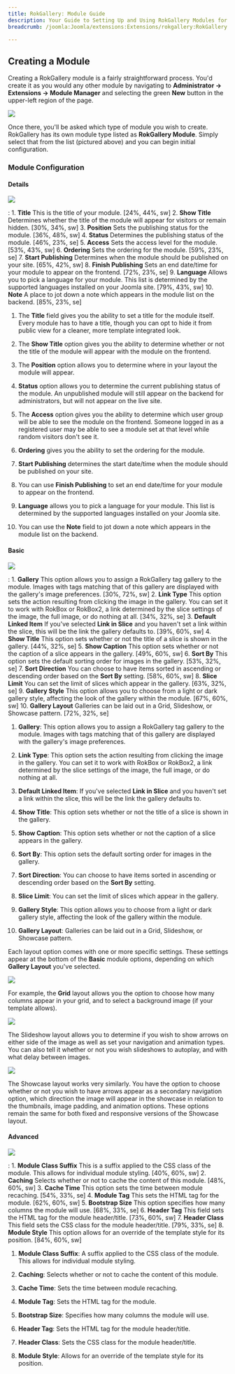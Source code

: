 ```yaml
---
title: RokGallery: Module Guide
description: Your Guide to Setting Up and Using RokGallery Modules for Joomla
breadcrumb: /joomla:Joomla/extensions:Extensions/rokgallery:RokGallery

---
```


Creating a Module
-----
Creating a RokGallery module is a fairly straightforward process. You'd create it as you would any other module by navigating to **Administrator -> Extensions -> Module Manager** and selecting the green **New** button in the upper-left region of the page.

![][rokgallery_module_1]

Once there, you'll be asked which type of module you wish to create. RokGallery has its own module type listed as **RokGallery Module**.  Simply select that from the list (pictured above) and you can begin initial configuration.

### Module Configuration

#### Details
![][details]

:   1. **Title** This is the title of your module. [24%, 44%, sw]
    2. **Show Title** Determines whether the title of the module will appear for visitors or remain hidden. [30%, 34%, sw]
    3. **Position** Sets the publishing status for the module. [36%, 48%, sw]
    4. **Status** Determines the publishing status of the module. [46%, 23%, se]
    5. **Access** Sets the access level for the module. [53%, 43%, sw]
    6. **Ordering** Sets the ordering for the module. [59%, 23%, se]
    7. **Start Publishing** Determines when the module should be published on your site. [65%, 42%, sw]
    8. **Finish Publishing** Sets an end date/time for your module to appear on the frontend. [72%, 23%, se]
    9. **Language** Allows you to pick a language for your module. This list is determined by the supported languages installed on your Joomla site. [79%, 43%, sw]
    10. **Note** A place to jot down a note which appears in the module list on the backend. [85%, 23%, se]

1. The **Title** field gives you the ability to set a title for the module itself. Every module has to have a title, though you can opt to hide it from public view for a cleaner, more template integrated look.

2. The **Show Title** option gives you the ability to determine whether or not the title of the module will appear with the module on the frontend.

3. The **Position** option allows you to determine where in your layout the module will appear.

4. **Status** option allows you to determine the current publishing status of the module. An unpublished module will still appear on the backend for administrators, but will not appear on the live site.

5. The **Access** option gives you the ability to determine which user group will be able to see the module on the frontend. Someone logged in as a registered user may be able to see a module set at that level while random visitors don't see it.

6. **Ordering** gives you the ability to set the ordering for the module. 

7. **Start Publishing** determines the start date/time when the module should be published on your site. 

8. You can use **Finish Publishing** to set an end date/time for your module to appear on the frontend.

9. **Language** allows you to pick a language for your module. This list is determined by the supported languages installed on your Joomla site. 

10. You can use the **Note** field to jot down a note which appears in the module list on the backend.

#### Basic
![][rokgallery_module_basic_1]

:   1. **Gallery** This option allows you to assign a RokGallery tag gallery to the module. Images with tags matching that of this gallery are displayed with the gallery's image preferences. [30%, 72%, sw]
    2. **Link Type** This option sets the action resulting from clicking the image in the gallery. You can set it to work with RokBox or RokBox2, a link determined by the slice settings of the image, the full image, or do nothing at all. [34%, 32%, se]
    3. **Default Linked Item** If you've selected **Link in Slice** and you haven't set a link within the slice, this will be the link the gallery defaults to. [39%, 60%, sw]
    4. **Show Title** This option sets whether or not the title of a slice is shown in the gallery. [44%, 32%, se]
    5. **Show Caption** This option sets whether or not the caption of a slice appears in the gallery. [49%, 60%, sw]
    6. **Sort By** This option sets the default sorting order for images in the gallery. [53%, 32%, se]
    7. **Sort Direction** You can choose to have items sorted in ascending or descending order based on the **Sort By** setting. [58%, 60%, sw]
    8. **Slice Limit** You can set the limit of slices which appear in the gallery. [63%, 32%, se]
    9. **Gallery Style** This option allows you to choose from a light or dark gallery style, affecting the look of the gallery within the module. [67%, 60%, sw]
    10. **Gallery Layout** Galleries can be laid out in a Grid, Slideshow, or Showcase pattern. [72%, 32%, se]

1. **Gallery**: This option allows you to assign a RokGallery tag gallery to the module. Images with tags matching that of this gallery are displayed with the gallery's image preferences.

2. **Link Type**: This option sets the action resulting from clicking the image in the gallery. You can set it to work with RokBox or RokBox2, a link determined by the slice settings of the image, the full image, or do nothing at all.

3. **Default Linked Item**: If you've selected **Link in Slice** and you haven't set a link within the slice, this will be the link the gallery defaults to.

4. **Show Title**: This option sets whether or not the title of a slice is shown in the gallery.

5. **Show Caption**: This option sets whether or not the caption of a slice appears in the gallery.

6. **Sort By**: This option sets the default sorting order for images in the gallery.

7. **Sort Direction**: You can choose to have items sorted in ascending or descending order based on the **Sort By** setting.

8. **Slice Limit**: You can set the limit of slices which appear in the gallery.

9. **Gallery Style**: This option allows you to choose from a light or dark gallery style, affecting the look of the gallery within the module.

10. **Gallery Layout**: Galleries can be laid out in a Grid, Slideshow, or Showcase pattern.

Each layout option comes with one or more specific settings. These settings appear at the bottom of the **Basic** module options, depending on which **Gallery Layout** you've selected.

![][grid]

For example, the **Grid** layout allows you the option to choose how many columns appear in your grid, and to select a background image (if your template allows). 

![][slideshow]

The Slideshow layout allows you to determine if you wish to show arrows on either side of the image as well as set your navigation and animation types. You can also tell it whether or not you wish slideshows to autoplay, and with what delay between images.

![][showcase]

The Showcase layout works very similarly. You have the option to choose whether or not you wish to have arrows appear as a secondary navigation option, which direction the image will appear in the showcase in relation to the thumbnails, image padding, and animation options. These options remain the same for both fixed and responsive versions of the Showcase layout.

#### Advanced
![][rokgallery_module_advanced]

:   1. **Module Class Suffix** This is a suffix applied to the CSS class of the module. This allows for individual module styling. [40%, 60%, sw]
    2. **Caching** Selects whether or not to cache the content of this module. [48%, 60%, sw]
    3. **Cache Time** This option sets the time between module recaching. [54%, 33%, se]
    4. **Module Tag** This sets the HTML tag for the module. [62%, 60%, sw]
    5. **Bootstrap Size** This option specifies how many columns the module will use. [68%, 33%, se]
    6. **Header Tag** This field sets the HTML tag for the module header/title. [73%, 60%, sw]
    7. **Header Class** This field sets the CSS class for the module header/title. [79%, 33%, se]
    8. **Module Style** This option allows for an override of the template style for its position. [84%, 60%, sw]

1. **Module Class Suffix**: A suffix applied to the CSS class of the module. This allows for individual module styling.

2. **Caching**: Selects whether or not to cache the content of this module.

3. **Cache Time**: Sets the time between module recaching.

4. **Module Tag**: Sets the HTML tag for the module.

5. **Bootstrap Size**: Specifies how many columns the module will use.

6. **Header Tag**: Sets the HTML tag for the module header/title.

7. **Header Class**: Sets the CSS class for the module header/title.

8. **Module Style**: Allows for an override of the template style for its position.

[rokgallery]: assets/rokgallery.jpeg
[rokgallery_component]: assets/rokgallery_component_1.jpeg
[rokgallery_component_configuration_options]: assets/rokgallery_component_configuration_opions.jpeg
[rokgallery_component_upload]: assets/rokgallery_component_upload.jpeg
[rokgallery_image_editor]: assets/rokgallery_image_editor.jpeg
[rokgallery_image_editor_2]: assets/rokgallery_image_editor_2.jpeg
[rokgallery_jobs_manager]: assets/rokgallery_jobs_manager.jpeg
[rokgallery_module_1]: assets/rokgallery_module_1.jpeg
[rokgallery_module_advanced]: assets/rokgallery_module_advanced_1.jpeg
[rokgallery_module_basic_1]: assets/rokgallery_module_basic_1.jpeg
[rokgallery_plugin_manager_1]: assets/rokgallery_plugin_manager_1.jpeg
[rokgallery_plugin_manager_2]: assets/rokgallery_plugin_manager_2.jpeg
[rokgallery_plugin_manager_3]: assets/rokgallery_plugin_manager_3.jpeg
[rokgallery_administrator]: assets/rokgallery_administrator.jpeg
[rokgallery_tags]: assets/rokgallery_tags.jpeg
[rokgallery_galleries_manager]: assets/rokgallery_galleries_manager.jpeg
[rokgallery_slice_editor]: assets/rokgallery_slice_editor.jpeg
[rokgallery_slice_editor_2]: assets/rokgallery_slice_editor_2.jpeg
[slideshow]: assets/rokgallery_slideshow.jpeg
[grid]: assets/rokgallery_grid.jpeg
[showcase]: assets/rokgallery_showcase.jpeg
[details]: assets/rokgallery_module_2.jpeg
